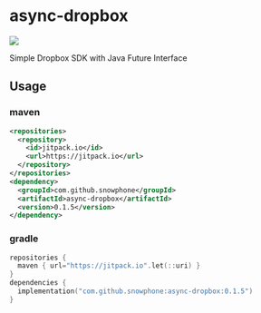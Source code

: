 # async-dropbox
[![](https://jitci.com/gh/snowphone/async-dropbox/svg)](https://jitci.com/gh/snowphone/async-dropbox)

Simple Dropbox SDK with Java Future Interface

## Usage

### maven

```xml
<repositories>
  <repository>
    <id>jitpack.io</id>
    <url>https://jitpack.io</url>
  </repository>
</repositories>
<dependency>
  <groupId>com.github.snowphone</groupId>
  <artifactId>async-dropbox</artifactId>
  <version>0.1.5</version>
</dependency>
```

### gradle

```kotlin
repositories {
  maven { url="https://jitpack.io".let(::uri) }
}
dependencies {
  implementation("com.github.snowphone:async-dropbox:0.1.5")
}
```
